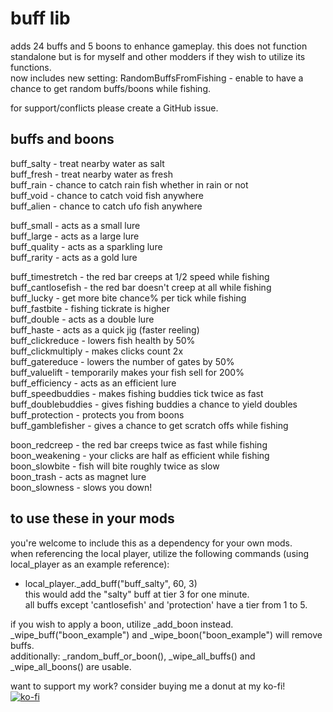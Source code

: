 # buff lib  
adds 24 buffs and 5 boons to enhance gameplay. this does not function standalone but is for myself and other modders if they wish to utilize its functions.  
now includes new setting: RandomBuffsFromFishing - enable to have a chance to get random buffs/boons while fishing.  
  
for support/conflicts please create a GitHub issue.  
  
## buffs and boons  
buff_salty - treat nearby water as salt  
buff_fresh - treat nearby water as fresh  
buff_rain - chance to catch rain fish whether in rain or not  
buff_void - chance to catch void fish anywhere  
buff_alien - chance to catch ufo fish anywhere  
  
buff_small - acts as a small lure  
buff_large - acts as a large lure  
buff_quality - acts as a sparkling lure  
buff_rarity - acts as a gold lure  
  
buff_timestretch - the red bar creeps at 1/2 speed while fishing  
buff_cantlosefish - the red bar doesn't creep at all while fishing  
buff_lucky - get more bite chance% per tick while fishing  
buff_fastbite - fishing tickrate is higher  
buff_double - acts as a double lure  
buff_haste - acts as a quick jig (faster reeling)  
buff_clickreduce - lowers fish health by 50%  
buff_clickmultiply - makes clicks count 2x  
buff_gatereduce - lowers the number of gates by 50%  
buff_valuelift - temporarily makes your fish sell for 200%  
buff_efficiency - acts as an efficient lure  
buff_speedbuddies - makes fishing buddies tick twice as fast  
buff_doublebuddies - gives fishing buddies a chance to yield doubles  
buff_protection - protects you from boons  
buff_gamblefisher - gives a chance to get scratch offs while fishing  
  
boon_redcreep - the red bar creeps twice as fast while fishing  
boon_weakening - your clicks are half as efficient while fishing  
boon_slowbite - fish will bite roughly twice as slow  
boon_trash - acts as magnet lure  
boon_slowness - slows you down!  
  
## to use these in your mods  
you're welcome to include this as a dependency for your own mods.  
when referencing the local player, utilize the following commands (using local_player as an example reference):  
- local_player._add_buff("buff_salty", 60, 3)  
this would add the "salty" buff at tier 3 for one minute.  
all buffs except 'cantlosefish' and 'protection' have a tier from 1 to 5.  
  
if you wish to apply a boon, utilize _add_boon instead.  
_wipe_buff("boon_example") and _wipe_boon("boon_example") will remove buffs.  
additionally: _random_buff_or_boon(), _wipe_all_buffs() and _wipe_all_boons() are usable.  
  
want to support my work? consider buying me a donut at my ko-fi!  
[![ko-fi](https://ko-fi.com/img/githubbutton_sm.svg)](https://ko-fi.com/S6S519BLBL)